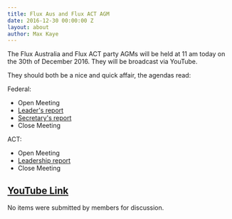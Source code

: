 ```yaml
---
title: Flux Aus and Flux ACT AGM
date: 2016-12-30 00:00:00 Z
layout: about
author: Max Kaye
---
```


The Flux Australia and Flux ACT party AGMs will be held at 11 am today on the 30th of December 2016. They will be broadcast via YouTube.

They should both be a nice and quick affair, the agendas read:

Federal:

* Open Meeting
* [Leader's report](https://github.com/voteflux/vote-flux-v2/raw/master/pdf/2016-leaders-report.pdf)
* [Secretary's report](https://github.com/voteflux/vote-flux-v2/raw/master/pdf/2016-secretary-report.pdf)
* Close Meeting

ACT:

* Open Meeting
* [Leadership report](https://github.com/voteflux/vote-flux-v2/raw/master/pdf/2016-act-leadership-report.pdf)
* Close Meeting

## [YouTube Link](https://www.youtube.com/watch?v=G-SNt-KIRHE)

No items were submitted by members for discussion.

